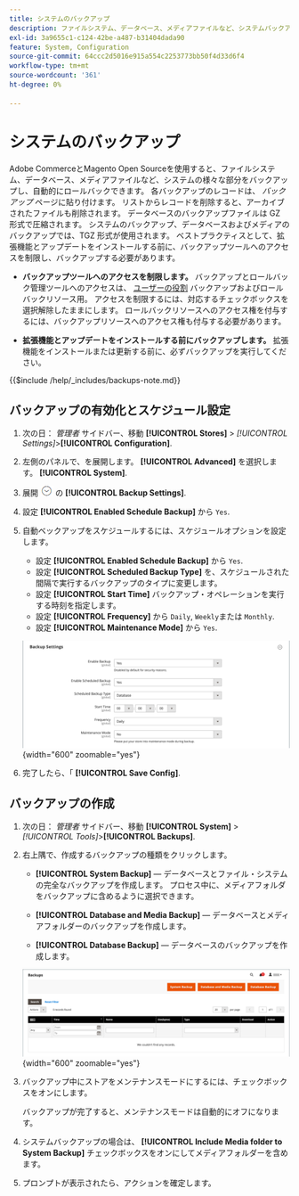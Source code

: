 ```yaml
---
title: システムのバックアップ
description: ファイルシステム、データベース、メディアファイルなど、システムバックアップを作成し、スケジュールを設定する方法を説明します。
exl-id: 3a9655c1-c124-42be-a487-b31404dada90
feature: System, Configuration
source-git-commit: 64ccc2d5016e915a554c2253773bb50f4d33d6f4
workflow-type: tm+mt
source-wordcount: '361'
ht-degree: 0%

---
```


# システムのバックアップ

Adobe CommerceとMagento Open Sourceを使用すると、ファイルシステム、データベース、メディアファイルなど、システムの様々な部分をバックアップし、自動的にロールバックできます。 各バックアップのレコードは、 _バックアップ_ ページに貼り付けます。 リストからレコードを削除すると、アーカイブされたファイルも削除されます。 データベースのバックアップファイルは GZ 形式で圧縮されます。 システムのバックアップ、データベースおよびメディアのバックアップでは、TGZ 形式が使用されます。 ベストプラクティスとして、拡張機能とアップデートをインストールする前に、バックアップツールへのアクセスを制限し、バックアップする必要があります。

- **バックアップツールへのアクセスを制限します。** バックアップとロールバック管理ツールへのアクセスは、 [ユーザーの役割](permissions-user-roles.md) バックアップおよびロールバックリソース用。 アクセスを制限するには、対応するチェックボックスを選択解除したままにします。 ロールバックリソースへのアクセス権を付与するには、バックアップリソースへのアクセス権も付与する必要があります。

- **拡張機能とアップデートをインストールする前にバックアップします。** 拡張機能をインストールまたは更新する前に、必ずバックアップを実行してください。

{{$include /help/_includes/backups-note.md}}

## バックアップの有効化とスケジュール設定

1. 次の日： _管理者_ サイドバー、移動 **[!UICONTROL Stores]** > _[!UICONTROL Settings]_>**[!UICONTROL Configuration]**.

1. 左側のパネルで、を展開します。 **[!UICONTROL Advanced]** を選択します。 **[!UICONTROL System]**.

1. 展開 ![拡張セレクター](../assets/icon-display-expand.png) の **[!UICONTROL Backup Settings]**.

1. 設定 **[!UICONTROL Enabled Schedule Backup]** から `Yes`.

1. 自動ベックアップをスケジュールするには、スケジュールオプションを設定します。

   - 設定 **[!UICONTROL Enabled Schedule Backup]** から `Yes`.
   - 設定 **[!UICONTROL Scheduled Backup Type]** を、スケジュールされた間隔で実行するバックアップのタイプに変更します。
   - 設定 **[!UICONTROL Start Time]** バックアップ・オペレーションを実行する時刻を指定します。
   - 設定 **[!UICONTROL Frequency]** から `Daily`, `Weekly`または `Monthly`.
   - 設定 **[!UICONTROL Maintenance Mode]** から `Yes`.

   ![高度な構成 — バックアップ](../configuration-reference/advanced/assets/system-scheduled-backup-settings.png){width="600" zoomable="yes"}

1. 完了したら、「 **[!UICONTROL Save Config]**.

## バックアップの作成

1. 次の日： _管理者_ サイドバー、移動 **[!UICONTROL System]** > _[!UICONTROL Tools]_>**[!UICONTROL Backups]**.

1. 右上隅で、作成するバックアップの種類をクリックします。

   - **[!UICONTROL System Backup]**  — データベースとファイル・システムの完全なバックアップを作成します。 プロセス中に、メディアフォルダをバックアップに含めるように選択できます。

   - **[!UICONTROL Database and Media Backup]**  — データベースとメディアフォルダーのバックアップを作成します。

   - **[!UICONTROL Database Backup]**  — データベースのバックアップを作成します。

   ![システムツール — バックアップ](./assets/tools-backups.png){width="600" zoomable="yes"}

1. バックアップ中にストアをメンテナンスモードにするには、チェックボックスをオンにします。

   バックアップが完了すると、メンテナンスモードは自動的にオフになります。

1. システムバックアップの場合は、 **[!UICONTROL Include Media folder to System Backup]** チェックボックスをオンにしてメディアフォルダーを含めます。

1. プロンプトが表示されたら、アクションを確定します。


